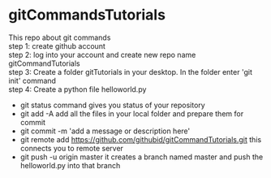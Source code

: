 # gitCommandsTutorials
This repo about git commands <br>
step 1: create github account <br>
step 2: log into your account and create new repo name gitCommandTutorials <br>
step 3: Create a folder gitTutorials in your desktop. In the folder enter 'git init' command <br>
step 4: Create a python file helloworld.py <br>
        <ul>
                <li> git status command gives you status of your repository</li>
                <li> git add -A add all the files in your local folder and prepare them for commit</li>
                <li> git commit -m 'add a message or description here'</li>
                <li> git remote add https://github.com/githubid/gitCommandTutorials.git this connects you to remote server</li>
                <li> git push -u origin master it creates a branch named master and push the helloworld.py into that branch</li>
        </ul>
        
        
        
        
        
